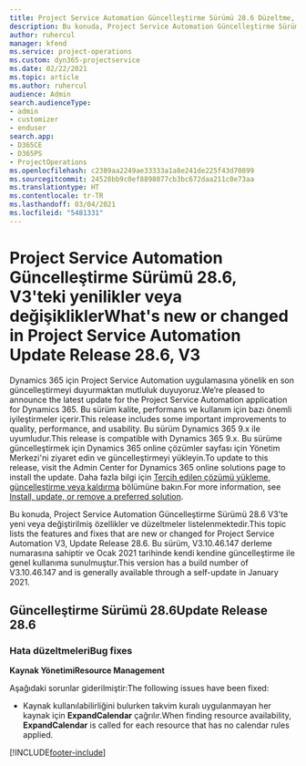 ```yaml
---
title: Project Service Automation Güncelleştirme Sürümü 28.6 Düzeltme, V3'teki yenilikler veya değişiklikler
description: Bu konuda, Project Service Automation Güncelleştirme Sürümü 28.6 Düzeltme, V3'te yeni veya değiştirilmiş özellikler ve düzeltmeler listelenmektedir.
author: ruhercul
manager: kfend
ms.service: project-operations
ms.custom: dyn365-projectservice
ms.date: 02/22/2021
ms.topic: article
ms.author: ruhercul
audience: Admin
search.audienceType:
- admin
- customizer
- enduser
search.app:
- D365CE
- D365PS
- ProjectOperations
ms.openlocfilehash: c2389aa2249ae33333a1a8e241de225f43d70899
ms.sourcegitcommit: 24528bb9c0ef8898077cb3bc672daa211c0e73aa
ms.translationtype: HT
ms.contentlocale: tr-TR
ms.lasthandoff: 03/04/2021
ms.locfileid: "5481331"
---
```

# <a name="whats-new-or-changed-in-project-service-automation-update-release-286-v3"></a><span data-ttu-id="4294c-103">Project Service Automation Güncelleştirme Sürümü 28.6, V3'teki yenilikler veya değişiklikler</span><span class="sxs-lookup"><span data-stu-id="4294c-103">What's new or changed in Project Service Automation Update Release 28.6, V3</span></span>

<span data-ttu-id="4294c-104">Dynamics 365 için Project Service Automation uygulamasına yönelik en son güncelleştirmeyi duyurmaktan mutluluk duyuyoruz.</span><span class="sxs-lookup"><span data-stu-id="4294c-104">We’re pleased to announce the latest update for the Project Service Automation application for Dynamics 365.</span></span> <span data-ttu-id="4294c-105">Bu sürüm kalite, performans ve kullanım için bazı önemli iyileştirmeler içerir.</span><span class="sxs-lookup"><span data-stu-id="4294c-105">This release includes some important improvements to quality, performance, and usability.</span></span> <span data-ttu-id="4294c-106">Bu sürüm Dynamics 365 9.x ile uyumludur.</span><span class="sxs-lookup"><span data-stu-id="4294c-106">This release is compatible with Dynamics 365 9.x.</span></span> <span data-ttu-id="4294c-107">Bu sürüme güncelleştirmek için Dynamics 365 online çözümler sayfası için Yönetim Merkezi'ni ziyaret edin ve güncelleştirmeyi yükleyin.</span><span class="sxs-lookup"><span data-stu-id="4294c-107">To update to this release, visit the Admin Center for Dynamics 365 online solutions page to install the update.</span></span> <span data-ttu-id="4294c-108">Daha fazla bilgi için [Tercih edilen çözümü yükleme, güncelleştirme veya kaldırma](https://docs.microsoft.com/power-platform/admin/install-remove-preferred-solution) bölümüne bakın.</span><span class="sxs-lookup"><span data-stu-id="4294c-108">For more information, see [Install, update, or remove a preferred solution](https://docs.microsoft.com/power-platform/admin/install-remove-preferred-solution).</span></span>

<span data-ttu-id="4294c-109">Bu konuda, Project Service Automation Güncelleştirme Sürümü 28.6 V3'te yeni veya değiştirilmiş özellikler ve düzeltmeler listelenmektedir.</span><span class="sxs-lookup"><span data-stu-id="4294c-109">This topic lists the features and fixes that are new or changed for Project Service Automation V3, Update Release 28.6.</span></span> <span data-ttu-id="4294c-110">Bu sürüm, V3.10.46.147 derleme numarasına sahiptir ve Ocak 2021 tarihinde kendi kendine güncelleştirme ile genel kullanıma sunulmuştur.</span><span class="sxs-lookup"><span data-stu-id="4294c-110">This version has a build number of V3.10.46.147 and is generally available through a self-update in January 2021.</span></span>

## <a name="update-release-286"></a><span data-ttu-id="4294c-111">Güncelleştirme Sürümü 28.6</span><span class="sxs-lookup"><span data-stu-id="4294c-111">Update Release 28.6</span></span>

### <a name="bug-fixes"></a><span data-ttu-id="4294c-112">Hata düzeltmeleri</span><span class="sxs-lookup"><span data-stu-id="4294c-112">Bug fixes</span></span>


<span data-ttu-id="4294c-113">**Kaynak Yönetimi**</span><span class="sxs-lookup"><span data-stu-id="4294c-113">**Resource Management**</span></span>

<span data-ttu-id="4294c-114">Aşağıdaki sorunlar giderilmiştir:</span><span class="sxs-lookup"><span data-stu-id="4294c-114">The following issues have been fixed:</span></span>

- <span data-ttu-id="4294c-115">Kaynak kullanılabilirliğini bulurken takvim kuralı uygulanmayan her kaynak için **ExpandCalendar** çağrılır.</span><span class="sxs-lookup"><span data-stu-id="4294c-115">When finding resource availability, **ExpandCalendar** is called for each resource that has no calendar rules applied.</span></span>


[!INCLUDE[footer-include](../includes/footer-banner.md)]
